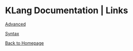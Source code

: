 # KLang Documentation | Links

[Advanced](advanced/)


[Syntax](syntax/)


[Back to Homepage](/KLang/)

